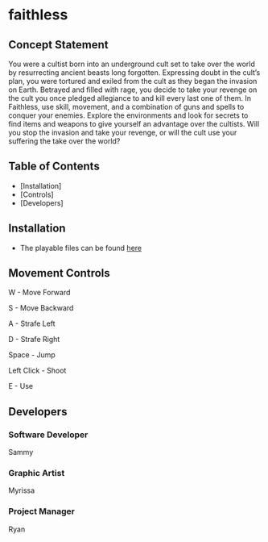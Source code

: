 # faithless

## Concept Statement

You were a cultist born into an underground cult set to take over the world by resurrecting ancient beasts long forgotten. Expressing doubt in the cult’s plan, you were tortured and exiled from the cult as they began the invasion on Earth. Betrayed and filled with rage, you decide to take your revenge on the cult you once pledged allegiance to and kill every last one of them. In Faithless, use skill, movement, and a combination of guns and spells to conquer your enemies. Explore the environments and look for secrets to find items and weapons to give yourself an advantage over the cultists. Will you stop the invasion and take your revenge, or will the cult use your suffering the take over the world?

## Table of Contents

- [Installation]
- [Controls]
- [Developers]

## Installation

- The playable files can be found 
[here](https://drive.google.com/file/d/1rGo9SMMODpzRQ86u-RUIIaxLB9jQj_0J/view?usp=sharing)

## Movement Controls

W - Move Forward

S - Move Backward

A - Strafe Left

D - Strafe Right

Space - Jump

Left Click - Shoot

E - Use

## Developers

### Software Developer

Sammy

### Graphic Artist

Myrissa

### Project Manager

Ryan

